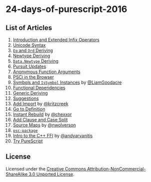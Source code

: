 # 24-days-of-purescript-2016

## List of Articles

1. [Introduction and Extended Infix Operators](1.markdown)
1. [Unicode Syntax](2.markdown)
1. [`Eq` and `Ord` Deriving](3.markdown)
1. [Newtype Deriving](4.markdown)
1. [`Data.Newtype` Deriving](5.markdown)
1. [Pursuit Updates](6.markdown)
1. [Anonymous Function Arguments](7.markdown)
1. [PSCi in the Browser](8.markdown)
1. [Symbols and `IsSymbol` Instances](9.markdown) by [@LiamGoodacre](https://github.com/LiamGoodacre/)
1. [Functional Dependencies](10.markdown)
1. [Generic Deriving](11.markdown)
1. [Suggestions](12.markdown)
1. [Add Import](13.markdown) by [@kritzcreek](https://github.com/kritzcreek/)
1. [Go to Definition](14.markdown)
1. [Instant Rebuild](15.markdown) by [@chexxor](https://github.com/chexxor)
1. [Add Clause and Case Split](16.markdown)
1. [Source Maps](17.markdown) by [@nwolverson](https://github.com/nwolverson)
1. [`psc-package`](18.markdown)
1. [Intro to the C++ FFI](19.markdown) by [@andyarvanitis](https://github.com/andyarvanitis)
1. [Try PureScript](20.markdown)

## License

Licensed under the [Creative Commons Attribution-NonCommercial-ShareAlike 3.0 Unported License](http://creativecommons.org/licenses/by-nc-sa/3.0/deed.en_US).
